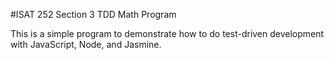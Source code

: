 #ISAT 252 Section 3 TDD Math Program

This is a simple program to demonstrate how to do test-driven development with JavaScript, Node, and Jasmine.